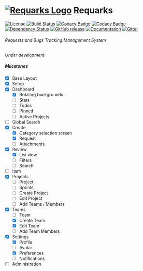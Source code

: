 # [![Requarks Logo](https://raw.githubusercontent.com/Requarks/requarks/master/assets/images/logo_50x50.png)](https://requarks.io/) Requarks
[![License](https://img.shields.io/badge/license-AGPLv3-blue.svg)](https://github.com/NGPixel/requarks/blob/master/LICENSE)
[![Build Status](https://travis-ci.org/Requarks/requarks.svg?branch=master)](https://travis-ci.org/Requarks/requarks)
[![Codacy Badge](https://api.codacy.com/project/badge/grade/300c04a735e34b39a1be902693e69d1e)](https://www.codacy.com/app/Requarks/requarks)
[![Codacy Badge](https://api.codacy.com/project/badge/Coverage/300c04a735e34b39a1be902693e69d1e)](https://www.codacy.com/app/Requarks/requarks)
[![Dependency Status](https://gemnasium.com/badges/github.com/Requarks/requarks.svg)](https://gemnasium.com/github.com/Requarks/requarks)
[![GitHub release](https://img.shields.io/github/release/Requarks/requarks.svg?maxAge=86400)](https://github.com/Requarks/requarks/releases)
[![Documentation](http://inch-ci.org/github/requarks/requarks.svg?branch=master)](https://requarks.readme.io/)
[![Gitter](https://badges.gitter.im/Requarks/requarks.svg)](https://gitter.im/Requarks/requarks?utm_source=badge&utm_medium=badge&utm_campaign=pr-badge)

###### Requests and Bugs Tracking Management System
*Under development*

##### Milestones
- [x] Base Layout
- [x] Setup
- [x] Dashboard
	- [x] Rotating backgrounds
	- [ ] Stats
	- [ ] Todos
	- [ ] Pinned
	- [ ] Active Projects
- [ ] Global Search
- [x] Create
	- [x] Category selection screen
	- [x] Request
	- [ ] Attachments
- [x] Review
	- [x] List view
	- [ ] Filters
	- [ ] Search
- [ ] Item
- [x] Projects
	- [ ] Project
	- [ ] Sprints
	- [ ] Create Project
	- [ ] Edit Project
	- [ ] Add Teams / Members
- [x] Teams
	- [ ] Team
	- [x] Create Team
	- [x] Edit Team
	- [ ] Add Team Members
- [x] Settings
	- [x] Profile
	- [ ] Avatar
	- [x] Preferences
	- [ ] Notifications
- [ ] Administration

